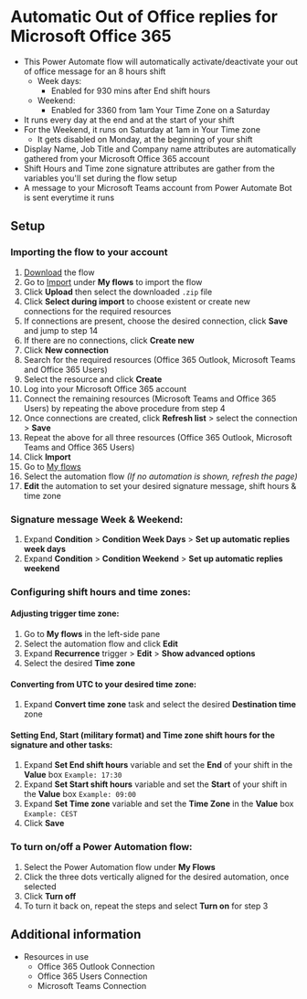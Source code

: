 # Automatic Out of Office replies for Microsoft Office 365
- This Power Automate flow will automatically activate/deactivate your out of office message for an 8 hours shift
  - Week days:
    - Enabled for 930 mins after End shift hours
  - Weekend:
    - Enabled for 3360 from 1am Your Time Zone on a Saturday     
- It runs every day at the end and at the start of your shift
- For the Weekend, it runs on Saturday at 1am in Your Time zone
  - It gets disabled on Monday, at the beginning of your shift
- Display Name, Job Title and Company name attributes are automatically gathered from your Microsoft Office 365 account 
- Shift Hours and Time zone signature attributes are gather from the variables you'll set during the flow setup
- A message to your Microsoft Teams account from Power Automate Bot is sent everytime it runs

## Setup
### Importing the flow to your account
1. [Download](https://github.com/jmpellizzer/Automatic-Out-of-Office-replies/raw/main/Automatic%20Out%20of%20Office%20replies.zip 'Download') the flow
2. Go to [Import](https://emea.flow.microsoft.com/manage/flows/import "Import") under **My flows** to import the flow
3. Click **Upload** then select the downloaded `.zip` file
4. Click **Select during import** to choose existent or create new connections for the required resources
5. If connections are present, choose the desired connection, click **Save** and jump to step 14
6. If there are no connections, click **Create new**
7. Click **New connection**
8. Search for the required resources (Office 365 Outlook, Microsoft Teams and Office 365 Users)   
9. Select the resource and click **Create**
10. Log into your Microsoft Office 365 account
11. Connect the remaining resources (Microsoft Teams and Office 365 Users) by repeating the above procedure from step 4
12. Once connections are created, click **Refresh list** > select the connection > **Save**
13. Repeat the above for all three resources (Office 365 Outlook, Microsoft Teams and Office 365 Users)
14. Click **Import**
15. Go to [My flows](https://us.flow.microsoft.com/manage/environments/Default-4b0911a0-929b-4715-944b-c03745165b3a/flows 'My flows')
16. Select the automation flow *(If no automation is shown, refresh the page)*
17. **Edit** the automation to set your desired signature message, shift hours & time zone

### Signature message Week & Weekend:
1. Expand **Condition** > **Condition Week Days** > **Set up automatic replies week days**
2. Expand **Condition** > **Condition Weekend** > **Set up automatic replies weekend**

### Configuring shift hours and time zones:
#### Adjusting trigger time zone:
1. Go to **My flows** in the left-side pane
2. Select the automation flow and click **Edit**
3. Expand **Recurrence** trigger > **Edit** > **Show advanced options**
4. Select the desired **Time zone**

#### Converting from UTC to your desired time zone:
1. Expand **Convert time zone** task and select the desired **Destination time** zone

#### Setting End, Start (military format) and Time zone shift hours for the signature and other tasks:
1. Expand **Set End shift hours** variable and set the **End** of your shift in the **Value** box
`Example: 17:30`
2. Expand **Set Start shift hours** variable and set the **Start** of your shift in the **Value** box
`Example: 09:00`
3. Expand **Set Time zone** variable and set the **Time Zone** in the **Value** box
`Example: CEST`
4. Click **Save** 

### To turn on/off a Power Automation flow:
1. Select the Power Automation flow under **My Flows**
2. Click the three dots vertically aligned for the desired automation, once selected
3. Click **Turn off**
4. To turn it back on, repeat the steps and select **Turn on** for step 3


## Additional information

- Resources in use
  - Office 365 Outlook Connection
  - Office 365 Users Connection
  - Microsoft Teams Connection
 

